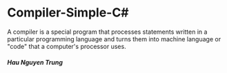 # Compiler-Simple-C#
A compiler is a special program that processes statements written in a particular programming language and turns them into machine language or "code" that a computer's processor uses. 
##### Hau Nguyen Trung

